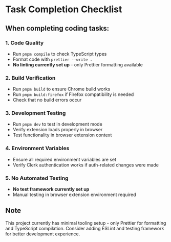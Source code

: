 # Task Completion Checklist

## When completing coding tasks:

### 1. Code Quality
- Run `pnpm compile` to check TypeScript types
- Format code with `prettier --write .`
- **No linting currently set up** - only Prettier formatting available

### 2. Build Verification
- Run `pnpm build` to ensure Chrome build works
- Run `pnpm build:firefox` if Firefox compatibility is needed
- Check that no build errors occur

### 3. Development Testing
- Run `pnpm dev` to test in development mode
- Verify extension loads properly in browser
- Test functionality in browser extension context

### 4. Environment Variables
- Ensure all required environment variables are set
- Verify Clerk authentication works if auth-related changes were made

### 5. No Automated Testing
- **No test framework currently set up**
- Manual testing in browser extension environment required

## Note
This project currently has minimal tooling setup - only Prettier for formatting and TypeScript compilation. Consider adding ESLint and testing framework for better development experience.